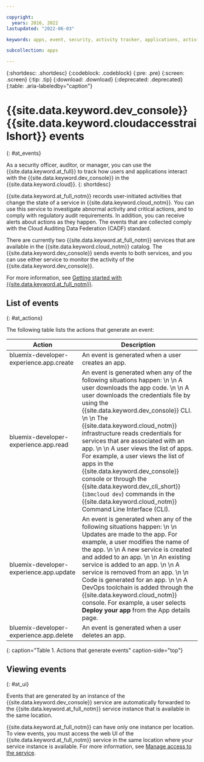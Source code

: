 ```yaml
---

copyright:
  years: 2016, 2022
lastupdated: "2022-06-03"

keywords: apps, event, security, activity tracker, applications, activity tracking events

subcollection: apps

---
```


{:shortdesc: .shortdesc}
{:codeblock: .codeblock}
{:pre: .pre}
{:screen: .screen}
{:tip: .tip}
{:download: .download}
{:deprecated: .deprecated}
{:table: .aria-labeledby="caption"}

# {{site.data.keyword.dev_console}} {{site.data.keyword.cloudaccesstrailshort}} events
{: #at_events}

As a security officer, auditor, or manager, you can use the {{site.data.keyword.at_full}} to track how users and applications interact with the {{site.data.keyword.dev_console}} in the {{site.data.keyword.cloud}}.
{: shortdesc}

{{site.data.keyword.at_full_notm}} records user-initiated activities that change the state of a service in {{site.data.keyword.cloud_notm}}. You can use this service to investigate abnormal activity and critical actions, and to comply with regulatory audit requirements. In addition, you can receive alerts about actions as they happen. The events that are collected comply with the Cloud Auditing Data Federation (CADF) standard.

There are currently two {{site.data.keyword.at_full_notm}} services that are available in the {{site.data.keyword.cloud_notm}} catalog. The {{site.data.keyword.dev_console}} sends events to both services, and you can use either service to monitor the activity of the {{site.data.keyword.dev_console}}.

For more information, see [Getting started with {{site.data.keyword.at_full_notm}}](/docs/activity-tracker?topic=activity-tracker-getting-started).

## List of events
{: #at_actions}

The following table lists the actions that generate an event:

|Action	|Description	|
|-----|-------------|
|bluemix-developer-experience.app.create |An event is generated when a user creates an app.|
|bluemix-developer-experience.app.read |An event is generated when any of the following situations happen:  \n  \n A user downloads the app code.  \n  \n A user downloads the credentials file by using the {{site.data.keyword.dev_console}} CLI.  \n  \n The {{site.data.keyword.cloud_notm}} infrastructure reads credentials for services that are associated with an app.  \n  \n A user views the list of apps. For example, a user views the list of apps in the {{site.data.keyword.dev_console}} console or through the {{site.data.keyword.dev_cli_short}} (`ibmcloud dev`) commands in the {{site.data.keyword.cloud_notm}} Command Line Interface (CLI).|
|bluemix-developer-experience.app.update |An event is generated when any of the following situations happen:  \n  \n Updates are made to the app. For example, a user modifies the name of the app.  \n  \n A new service is created and added to an app.  \n  \n An existing service is added to an app.  \n  \n A service is removed from an app.  \n  \n Code is generated for an app.  \n  \n A DevOps toolchain is added through the {{site.data.keyword.cloud_notm}} console. For example, a user selects **Deploy your app** from the App details page.|
|bluemix-developer-experience.app.delete |An event is generated when a user deletes an app. |
{: caption="Table 1. Actions that generate events" caption-side="top"}

## Viewing events
{: #at_ui}

Events that are generated by an instance of the {{site.data.keyword.dev_console}} service are automatically forwarded to the {{site.data.keyword.at_full_notm}} service instance that is available in the same location.

{{site.data.keyword.at_full_notm}} can have only one instance per location. To view events, you must access the web UI of the {{site.data.keyword.at_full_notm}} service in the same location where your service instance is available. For more information, see [Manage access to the service](/docs/activity-tracker#gs_step2).

